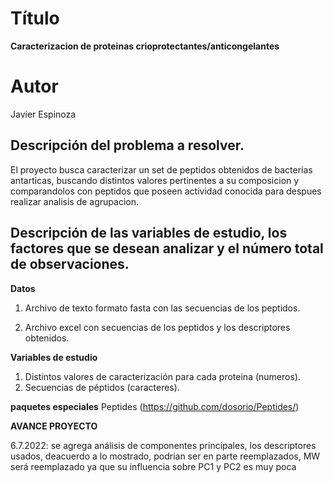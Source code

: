# Título

**Caracterizacion de proteinas crioprotectantes/anticongelantes**

# Autor
Javier Espinoza

## Descripción del problema a resolver.
El proyecto busca caracterizar un set de peptidos obtenidos de bacterias antarticas, buscando distintos valores pertinentes a su composicion y comparandolos con peptidos que poseen actividad conocida para despues realizar analisis de agrupacion.    

## Descripción de las variables de estudio, los factores que se desean analizar y el número total de observaciones.

**Datos**

1. Archivo de texto formato fasta con las secuencias de los peptidos.

2. Archivo excel con secuencias de los peptidos y los descriptores obtenidos.

**Variables de estudio**

1. Distintos valores de caracterización para cada proteina (numeros).
2. Secuencias de péptidos (caracteres).

**paquetes especiales**
Peptides (https://github.com/dosorio/Peptides/)

**AVANCE PROYECTO**

6.7.2022: se agrega análisis de componentes principales, los descriptores usados, deacuerdo a lo mostrado, podrian ser en parte reemplazados, MW será reemplazado ya que su influencia sobre PC1 y PC2 es muy poca
